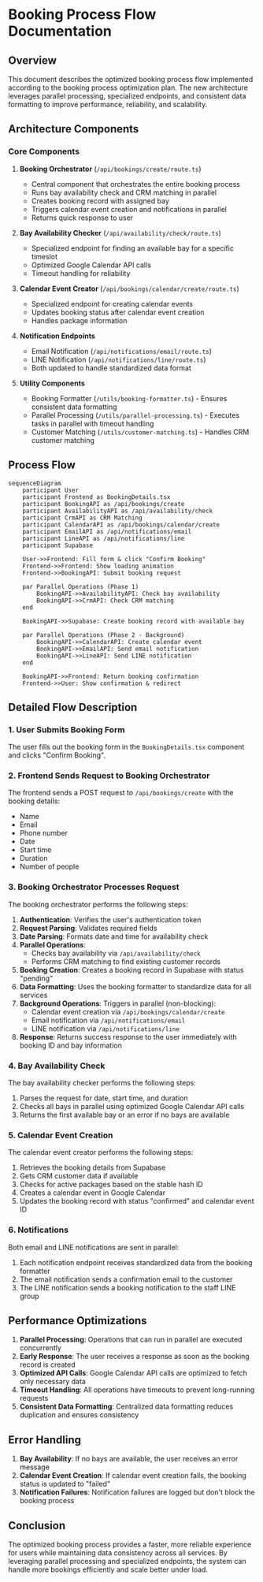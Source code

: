# Booking Process Flow Documentation

## Overview

This document describes the optimized booking process flow implemented according to the booking process optimization plan. The new architecture leverages parallel processing, specialized endpoints, and consistent data formatting to improve performance, reliability, and scalability.

## Architecture Components

### Core Components

1. **Booking Orchestrator** (`/api/bookings/create/route.ts`)
   - Central component that orchestrates the entire booking process
   - Runs bay availability check and CRM matching in parallel
   - Creates booking record with assigned bay
   - Triggers calendar event creation and notifications in parallel
   - Returns quick response to user

2. **Bay Availability Checker** (`/api/availability/check/route.ts`)
   - Specialized endpoint for finding an available bay for a specific timeslot
   - Optimized Google Calendar API calls
   - Timeout handling for reliability

3. **Calendar Event Creator** (`/api/bookings/calendar/create/route.ts`)
   - Specialized endpoint for creating calendar events
   - Updates booking status after calendar event creation
   - Handles package information

4. **Notification Endpoints**
   - Email Notification (`/api/notifications/email/route.ts`)
   - LINE Notification (`/api/notifications/line/route.ts`)
   - Both updated to handle standardized data format

5. **Utility Components**
   - Booking Formatter (`/utils/booking-formatter.ts`) - Ensures consistent data formatting
   - Parallel Processing (`/utils/parallel-processing.ts`) - Executes tasks in parallel with timeout handling
   - Customer Matching (`/utils/customer-matching.ts`) - Handles CRM customer matching

## Process Flow

```mermaid
sequenceDiagram
    participant User
    participant Frontend as BookingDetails.tsx
    participant BookingAPI as /api/bookings/create
    participant AvailabilityAPI as /api/availability/check
    participant CrmAPI as CRM Matching
    participant CalendarAPI as /api/bookings/calendar/create
    participant EmailAPI as /api/notifications/email
    participant LineAPI as /api/notifications/line
    participant Supabase

    User->>Frontend: Fill form & click "Confirm Booking"
    Frontend->>Frontend: Show loading animation
    Frontend->>BookingAPI: Submit booking request
    
    par Parallel Operations (Phase 1)
        BookingAPI->>AvailabilityAPI: Check bay availability
        BookingAPI->>CrmAPI: Check CRM matching
    end
    
    BookingAPI->>Supabase: Create booking record with available bay
    
    par Parallel Operations (Phase 2 - Background)
        BookingAPI->>CalendarAPI: Create calendar event
        BookingAPI->>EmailAPI: Send email notification
        BookingAPI->>LineAPI: Send LINE notification
    end
    
    BookingAPI->>Frontend: Return booking confirmation
    Frontend->>User: Show confirmation & redirect
```

## Detailed Flow Description

### 1. User Submits Booking Form

The user fills out the booking form in the `BookingDetails.tsx` component and clicks "Confirm Booking".

### 2. Frontend Sends Request to Booking Orchestrator

The frontend sends a POST request to `/api/bookings/create` with the booking details:
- Name
- Email
- Phone number
- Date
- Start time
- Duration
- Number of people

### 3. Booking Orchestrator Processes Request

The booking orchestrator performs the following steps:

1. **Authentication**: Verifies the user's authentication token
2. **Request Parsing**: Validates required fields
3. **Date Parsing**: Formats date and time for availability check
4. **Parallel Operations**:
   - Checks bay availability via `/api/availability/check`
   - Performs CRM matching to find existing customer records
5. **Booking Creation**: Creates a booking record in Supabase with status "pending"
6. **Data Formatting**: Uses the booking formatter to standardize data for all services
7. **Background Operations**: Triggers in parallel (non-blocking):
   - Calendar event creation via `/api/bookings/calendar/create`
   - Email notification via `/api/notifications/email`
   - LINE notification via `/api/notifications/line`
8. **Response**: Returns success response to the user immediately with booking ID and bay information

### 4. Bay Availability Check

The bay availability checker performs the following steps:

1. Parses the request for date, start time, and duration
2. Checks all bays in parallel using optimized Google Calendar API calls
3. Returns the first available bay or an error if no bays are available

### 5. Calendar Event Creation

The calendar event creator performs the following steps:

1. Retrieves the booking details from Supabase
2. Gets CRM customer data if available
3. Checks for active packages based on the stable hash ID
4. Creates a calendar event in Google Calendar
5. Updates the booking record with status "confirmed" and calendar event ID

### 6. Notifications

Both email and LINE notifications are sent in parallel:

1. Each notification endpoint receives standardized data from the booking formatter
2. The email notification sends a confirmation email to the customer
3. The LINE notification sends a booking notification to the staff LINE group

## Performance Optimizations

1. **Parallel Processing**: Operations that can run in parallel are executed concurrently
2. **Early Response**: The user receives a response as soon as the booking record is created
3. **Optimized API Calls**: Google Calendar API calls are optimized to fetch only necessary data
4. **Timeout Handling**: All operations have timeouts to prevent long-running requests
5. **Consistent Data Formatting**: Centralized data formatting reduces duplication and ensures consistency

## Error Handling

1. **Bay Availability**: If no bays are available, the user receives an error message
2. **Calendar Event Creation**: If calendar event creation fails, the booking status is updated to "failed"
3. **Notification Failures**: Notification failures are logged but don't block the booking process

## Conclusion

The optimized booking process provides a faster, more reliable experience for users while maintaining data consistency across all services. By leveraging parallel processing and specialized endpoints, the system can handle more bookings efficiently and scale better under load. 